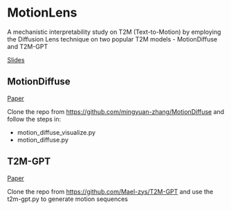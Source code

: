 # MotionLens
A mechanistic interpretability study on T2M (Text-to-Motion) by employing the Diffusion Lens technique on two popular T2M models - MotionDiffuse and T2M-GPT

[Slides](https://northeastern-my.sharepoint.com/:p:/g/personal/goswami_p_northeastern_edu/EZQEtGrBo65DvC2pmUU1-R8BMwHnOPHPfQVnJPQEpE9i8g?e=SAIjUQ)

## MotionDiffuse

[Paper](https://arxiv.org/abs/2208.15001)

Clone the repo from https://github.com/mingyuan-zhang/MotionDiffuse and follow the steps in:
- motion_diffuse_visualize.py
- motion_diffuse.py

## T2M-GPT

[Paper](https://arxiv.org/abs/2301.06052)

Clone the repo from https://github.com/Mael-zys/T2M-GPT and use the t2m-gpt.py to generate motion sequences
